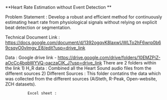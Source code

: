 **Heart Rate Estimation without Event Detection **

Problem Statement : Develop a robust and efficient method for continuously estimating heart rate from physiological signals without relying on explicit beat detection or segmentation.

Technical Document Link : https://docs.google.com/document/d/1392ogqvK8laxwUWLTo2hF6wrp0b69csqyO0vlmgv_E8/edit?usp=drive_link

Data : Google drive link  - https://drive.google.com/drive/folders/10EMZPiZ-aOcCc4bqbWYVQ-oaczaCIK_J?usp=drive_link
              There are 2 folders within the link 
                1) H_R data : Combined all the Heart Sound audio files from the different sources
                2) Different Sources : This folder contatins the data which was collected from the different sources (AiSteth, R-Peak, Open-website, ZCH datasets).
              
              
              Excel sheet : 


      

